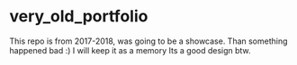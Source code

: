 # very_old_portfolio
This repo is from 2017-2018, was going to be a showcase. Than something happened bad :)
I will keep it as a memory
Its a good design btw.
